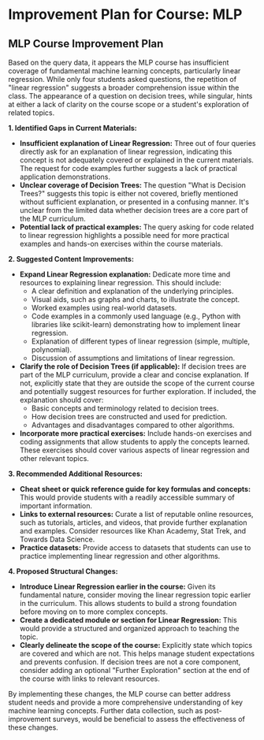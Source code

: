 # Improvement Plan for Course: MLP

## MLP Course Improvement Plan

Based on the query data, it appears the MLP course has insufficient coverage of fundamental machine learning concepts, particularly linear regression. While only four students asked questions, the repetition of "linear regression" suggests a broader comprehension issue within the class.  The appearance of a question on decision trees, while singular, hints at either a lack of clarity on the course scope or a student's exploration of related topics.

**1. Identified Gaps in Current Materials:**

* **Insufficient explanation of Linear Regression:** Three out of four queries directly ask for an explanation of linear regression, indicating this concept is not adequately covered or explained in the current materials.  The request for code examples further suggests a lack of practical application demonstrations.
* **Unclear coverage of Decision Trees:**  The question "What is Decision Trees?" suggests this topic is either not covered, briefly mentioned without sufficient explanation, or presented in a confusing manner.  It's unclear from the limited data whether decision trees are a core part of the MLP curriculum.
* **Potential lack of practical examples:** The query asking for code related to linear regression highlights a possible need for more practical examples and hands-on exercises within the course materials.

**2. Suggested Content Improvements:**

* **Expand Linear Regression explanation:**  Dedicate more time and resources to explaining linear regression. This should include:
    * A clear definition and explanation of the underlying principles.
    * Visual aids, such as graphs and charts, to illustrate the concept.
    * Worked examples using real-world datasets.
    * Code examples in a commonly used language (e.g., Python with libraries like scikit-learn) demonstrating how to implement linear regression.
    * Explanation of different types of linear regression (simple, multiple, polynomial).
    * Discussion of assumptions and limitations of linear regression.
* **Clarify the role of Decision Trees (if applicable):** If decision trees are part of the MLP curriculum, provide a clear and concise explanation. If not, explicitly state that they are outside the scope of the current course and potentially suggest resources for further exploration.  If included, the explanation should cover:
    * Basic concepts and terminology related to decision trees.
    * How decision trees are constructed and used for prediction.
    * Advantages and disadvantages compared to other algorithms.
* **Incorporate more practical exercises:** Include hands-on exercises and coding assignments that allow students to apply the concepts learned.  These exercises should cover various aspects of linear regression and other relevant topics.

**3. Recommended Additional Resources:**

* **Cheat sheet or quick reference guide for key formulas and concepts:** This would provide students with a readily accessible summary of important information.
* **Links to external resources:** Curate a list of reputable online resources, such as tutorials, articles, and videos, that provide further explanation and examples.  Consider resources like Khan Academy, Stat Trek, and Towards Data Science.
* **Practice datasets:** Provide access to datasets that students can use to practice implementing linear regression and other algorithms.

**4. Proposed Structural Changes:**

* **Introduce Linear Regression earlier in the course:** Given its fundamental nature, consider moving the linear regression topic earlier in the curriculum. This allows students to build a strong foundation before moving on to more complex concepts.
* **Create a dedicated module or section for Linear Regression:** This would provide a structured and organized approach to teaching the topic.
* **Clearly delineate the scope of the course:** Explicitly state which topics are covered and which are not. This helps manage student expectations and prevents confusion.  If decision trees are not a core component, consider adding an optional "Further Exploration" section at the end of the course with links to relevant resources.


By implementing these changes, the MLP course can better address student needs and provide a more comprehensive understanding of key machine learning concepts.  Further data collection, such as post-improvement surveys, would be beneficial to assess the effectiveness of these changes.